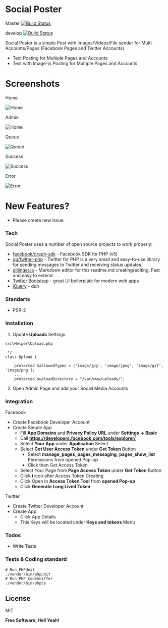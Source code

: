 # Social Poster 
Master [![Build Status](https://travis-ci.com/kzorluoglu/Social-Poster.svg?branch=master)](https://travis-ci.com/kzorluoglu/socialposter)

develop [![Build Status](https://travis-ci.com/kzorluoglu/Social-Poster.svg?branch=develop)](https://travis-ci.com/kzorluoglu/Social-Poster)


Social Poster is a simple Post with Images/Videos/File sender for Multi Accounts/Pages (Facebook Pages and Twitter Accounts)

  - Text Posting for Multiple Pages and Accounts
  - Text with Image-\s Posting for Multiple Pages and Accounts

# Screenshots
Home

![Home](https://i.ibb.co/pfMDSWS/Home.png)

Admin

![Home](https://i.ibb.co/XW1hxSr/Admin.png)

Queue

![Queue](https://i.ibb.co/fF3JJFV/Queue.png)

Success

![Success](https://i.ibb.co/0n0m95q/Success.png)

Error

![Error](https://i.ibb.co/HzHGMyC/Error.png)

 
# New Features?

  - Please create new Issue.

### Tech

Social Poster uses a number of open source projects to work properly:

* [facebook/graph-sdk] - Facebook SDK for PHP (v5)
* [dg/twitter-php] - Twitter for PHP is a very small and easy-to-use library for sending messages to Twitter and receiving status updates.
* [dillinger.io] - Markdown editor for this readme.md creating/editing. Fast and easy to extend.
* [Twitter Bootstrap] - great UI boilerplate for modern web apps
* [jQuery] - duh

### Standarts

* PSR-2

### Installation

1. Update **Uploads** Settings.
```
src\Helper\Upload.php
```
```
 */
class Upload {

    protected $allowedTypes = ['image/jpg', 'image/jpeg', 'image/gif', 'image/png'];
    ...
    protected $uploadDirectory = "/var/www/uploads/";
```
2. Open Admin Page and add your Socail Media Accounts
    
### Integration

Facebook
 - Create Facebook Developer Account
 - Create Simple App
    -  Fill **App Domains** and **Privacy Policy URL**  under **Settings -> Basic**
    -  Call **https://developers.facebook.com/tools/explorer/**
    -  Select **Your App** under **Application** Select
    -  Select **Get User Access Token** under **Get Token** Button
        - Select **manage_pages**, **pages_messaging**, **pages_show_list** Permissions from opened Pop-up
        - Click then Get Access Token
    -  Select Your Page from **Page Access Token** under **Get Token** Button
    -  Click **i** icon after Access Token Creating
    -  Click Open in **Access Token Tool** from **opened Pop-up**
    -  Click **Generate Long Lived Token**

Twitter
 - Create Twitter Developer Account
 - Create App
    - Click App Details 
    -  This Keys will be located under **Keys and tokens** Menu

### Todos

 - Write Tests

### Tests & Coding standard

```
# Run PHPUnit
./vendor/bin/phpunit
# Run PHP_CodeSniffer
./vendor/bin/phpcs
```

License
----

MIT


**Free Software, Hell Yeah!**

[//]: # (These are reference links used in the body of this note and get stripped out when the markdown processor does its job. There is no need to format nicely because it shouldn't be seen. Thanks SO - http://stackoverflow.com/questions/4823468/store-comments-in-markdown-syntax)

   [facebook/graph-sdk]: <https://github.com/facebook/php-graph-sdk>
   [dg/twitter-php]: <https://github.com/dg/twitter-php>
   [dillinger.io]: <https://dillinger.io/>
   [Twitter Bootstrap]: <http://twitter.github.com/bootstrap/>
   [jQuery]: <http://jquery.com>
  